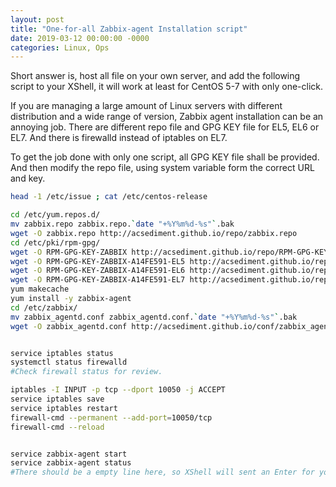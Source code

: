 ```yaml
---
layout: post
title: "One-for-all Zabbix-agent Installation script"
date: 2019-03-12 00:00:00 -0000
categories: Linux, Ops
---
```


Short answer is, host all file on your own server, and add the following script to your XShell, it will work at least for CentOS 5-7 with only one-click.

If you are managing a large amount of Linux servers with different distribution and a wide range of version, Zabbix agent installation can be an annoying job. There are different repo file and GPG KEY file for EL5, EL6 or EL7. And there is firewalld instead of iptables on EL7.

To get the job done with only one script, all GPG KEY file shall be provided. And then modify the repo file, using system variable form the correct URL and key.

```bash
head -1 /etc/issue ; cat /etc/centos-release

cd /etc/yum.repos.d/
mv zabbix.repo zabbix.repo.`date "+%Y%m%d-%s"`.bak
wget -O zabbix.repo http://acsediment.github.io/repo/zabbix.repo
cd /etc/pki/rpm-gpg/
wget -O RPM-GPG-KEY-ZABBIX http://acsediment.github.io/repo/RPM-GPG-KEY-ZABBIX
wget -O RPM-GPG-KEY-ZABBIX-A14FE591-EL5 http://acsediment.github.io/repo/RPM-GPG-KEY-ZABBIX-A14FE591-EL5
wget -O RPM-GPG-KEY-ZABBIX-A14FE591-EL6 http://acsediment.github.io/repo/RPM-GPG-KEY-ZABBIX-A14FE591-EL6
wget -O RPM-GPG-KEY-ZABBIX-A14FE591-EL7 http://acsediment.github.io/repo/RPM-GPG-KEY-ZABBIX-A14FE591-EL7
yum makecache
yum install -y zabbix-agent
cd /etc/zabbix/
mv zabbix_agentd.conf zabbix_agentd.conf.`date "+%Y%m%d-%s"`.bak
wget -O zabbix_agentd.conf http://acsediment.github.io/conf/zabbix_agentd.conf


service iptables status
systemctl status firewalld
#Check firewall status for review.

iptables -I INPUT -p tcp --dport 10050 -j ACCEPT
service iptables save
service iptables restart
firewall-cmd --permanent --add-port=10050/tcp
firewall-cmd --reload


service zabbix-agent start
service zabbix-agent status
#There should be a empty line here, so XShell will sent an Enter for you.
```